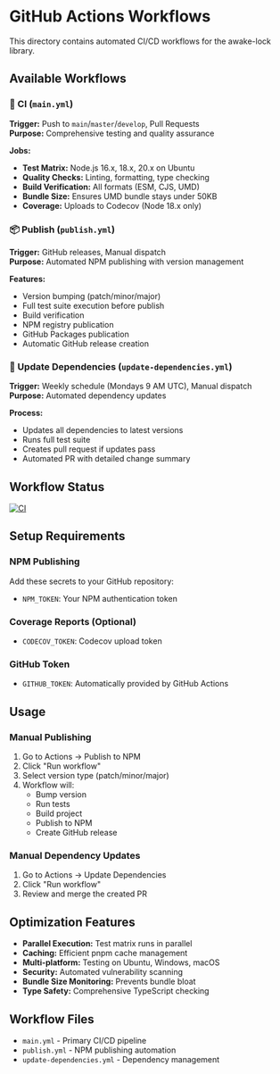 # GitHub Actions Workflows

This directory contains automated CI/CD workflows for the awake-lock library.

## Available Workflows

### 🔄 CI (`main.yml`)
**Trigger:** Push to `main`/`master`/`develop`, Pull Requests  
**Purpose:** Comprehensive testing and quality assurance

**Jobs:**
- **Test Matrix:** Node.js 16.x, 18.x, 20.x on Ubuntu
- **Quality Checks:** Linting, formatting, type checking
- **Build Verification:** All formats (ESM, CJS, UMD)
- **Bundle Size:** Ensures UMD bundle stays under 50KB
- **Coverage:** Uploads to Codecov (Node 18.x only)

### 📦 Publish (`publish.yml`)
**Trigger:** GitHub releases, Manual dispatch  
**Purpose:** Automated NPM publishing with version management

**Features:**
- Version bumping (patch/minor/major)
- Full test suite execution before publish
- Build verification
- NPM registry publication
- GitHub Packages publication
- Automatic GitHub release creation

### 🔄 Update Dependencies (`update-dependencies.yml`)
**Trigger:** Weekly schedule (Mondays 9 AM UTC), Manual dispatch  
**Purpose:** Automated dependency updates

**Process:**
- Updates all dependencies to latest versions
- Runs full test suite
- Creates pull request if updates pass
- Automated PR with detailed change summary

## Workflow Status

[![CI](https://github.com/Emmanuelnoi/awake-lock/workflows/CI/badge.svg)](https://github.com/Emmanuelnoi/awake-lock/actions)

## Setup Requirements

### NPM Publishing
Add these secrets to your GitHub repository:
- `NPM_TOKEN`: Your NPM authentication token

### Coverage Reports (Optional)
- `CODECOV_TOKEN`: Codecov upload token

### GitHub Token
- `GITHUB_TOKEN`: Automatically provided by GitHub Actions

## Usage

### Manual Publishing
1. Go to Actions → Publish to NPM
2. Click "Run workflow"
3. Select version type (patch/minor/major)
4. Workflow will:
   - Bump version
   - Run tests
   - Build project
   - Publish to NPM
   - Create GitHub release

### Manual Dependency Updates
1. Go to Actions → Update Dependencies  
2. Click "Run workflow"
3. Review and merge the created PR

## Optimization Features

- **Parallel Execution:** Test matrix runs in parallel
- **Caching:** Efficient pnpm cache management
- **Multi-platform:** Testing on Ubuntu, Windows, macOS
- **Security:** Automated vulnerability scanning
- **Bundle Size Monitoring:** Prevents bundle bloat
- **Type Safety:** Comprehensive TypeScript checking

## Workflow Files
- `main.yml` - Primary CI/CD pipeline
- `publish.yml` - NPM publishing automation
- `update-dependencies.yml` - Dependency management